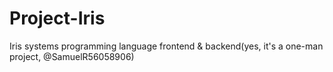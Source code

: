 # Project-Iris
Iris systems programming language frontend &amp; backend(yes, it's a one-man project, @SamuelR56058906)
